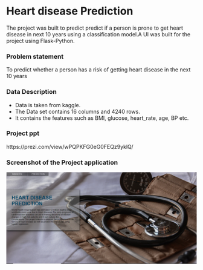# Heart disease Prediction
The project was built to predict predict if a person is prone to get heart disease in next 10 years using a classification model.A UI was built for the project using Flask-Python.

### **Problem statement**

To predict whether a person has a risk of getting heart disease in the next 10 years

### **Data Description**
- Data is taken from kaggle.
- The Data set contains 16 columns and 4240 rows.
- It contains the features such as BMI, glucose, heart_rate, age, BP etc.

### **Project ppt**
<div>https://prezi.com/view/wPQPKFG0eG0FEQz9yklQ/</div>

### **Screenshot of the Project application**
![alt text](UI.png)
